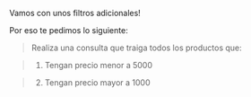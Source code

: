 Vamos con unos filtros adicionales!

Por eso te pedimos lo siguiente:

> Realiza una consulta que traiga todos los productos que:

> 1. Tengan precio menor a 5000

> 2. Tengan precio mayor a 1000
